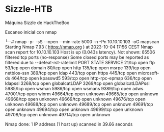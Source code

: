 # Sizzle-HTB
Máquina Sizzle de HackTheBox

Escaneo inicial con nmap

└─# nmap -p- -sS --open --min-rate 5000 -n -Pn 10.10.10.103 -oG mapscan
Starting Nmap 7.93 ( https://nmap.org ) at 2023-10-04 17:56 CEST
Nmap scan report for 10.10.10.103
Host is up (0.043s latency).
Not shown: 65506 filtered tcp ports (no-response)
Some closed ports may be reported as filtered due to --defeat-rst-ratelimit
PORT      STATE SERVICE
21/tcp    open  ftp
53/tcp    open  domain
80/tcp    open  http
135/tcp   open  msrpc
139/tcp   open  netbios-ssn
389/tcp   open  ldap
443/tcp   open  https
445/tcp   open  microsoft-ds
464/tcp   open  kpasswd5
593/tcp   open  http-rpc-epmap
636/tcp   open  ldapssl
3268/tcp  open  globalcatLDAP
3269/tcp  open  globalcatLDAPssl
5985/tcp  open  wsman
5986/tcp  open  wsmans
9389/tcp  open  adws
47001/tcp open  winrm
49664/tcp open  unknown
49665/tcp open  unknown
49668/tcp open  unknown
49669/tcp open  unknown
49676/tcp open  unknown
49688/tcp open  unknown
49689/tcp open  unknown
49691/tcp open  unknown
49694/tcp open  unknown
49699/tcp open  unknown
49708/tcp open  unknown
49714/tcp open  unknown

Nmap done: 1 IP address (1 host up) scanned in 39.66 seconds
